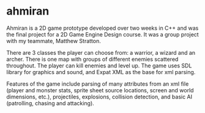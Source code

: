 ahmiran
=======
Ahmiran is a 2D game prototype developed over two weeks in C++ and was the final project for a 2D Game Engine Design course. 
It was a group project with my teammate,  Matthew Stratton. 

There are 3 classes the player can choose from: a warrior, a wizard and an archer. There is one map with groups of 
different enemies scattered throughout. The player can kill enemies and level up. The game uses SDL library for graphics and 
sound, and Expat XML as the base for xml parsing. 

Features of the game include parsing of many attributes from an xml file (player and monster stats, sprite sheet source 
locations, screen and world dimensions, etc.),  projectiles, explosions, collision detection, and basic AI (patrolling,
chasing and attacking).
